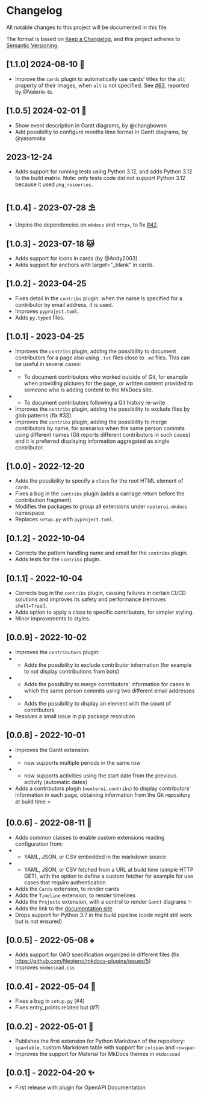 # Changelog

All notable changes to this project will be documented in this file.

The format is based on [Keep a Changelog](https://keepachangelog.com/en/1.0.0/),
and this project adheres to [Semantic Versioning](https://semver.org/spec/v2.0.0.html).

## [1.1.0] 2024-08-10 🐢

- Improve the `cards` plugin to automatically use cards' titles for the `alt`
  property of their images, when `alt` is not specified.
  See [#63](https://github.com/Neoteroi/mkdocs-plugins/issues/63), reported by
  @Valerie-ts.

## [1.0.5] 2024-02-01 :mage:

- Show event description in Gantt diagrams, by @changbowen
- Add possibility to configure months time format in Gantt diagrams, by @yasamoka

## 2023-12-24

- Adds support for running tests using Python 3.12, and adds Python 3.12 to the
  build matrix. Note: only tests code did not support Python 3.12 because it
  used `pkg_resources`.

## [1.0.4] - 2023-07-28 :parasol_on_ground:

- Unpins the dependencies on `mkdocs` and `httpx`, to fix
  [#42](https://github.com/Neoteroi/mkdocs-plugins/issues/42).

## [1.0.3] - 2023-07-18 :cat:

- Adds support for icons in cards (by @Andy2003).
- Adds support for anchors with target="_blank" in cards.

## [1.0.2] - 2023-04-25

- Fixes detail in the `contribs` plugin: when the name is specified for a
  contributor by email address, it is used.
- Improves `pyproject.toml`.
- Adds `py.typed` files.

## [1.0.1] - 2023-04-25
- Improves the `contribs` plugin, adding the possibility to document
  contributors for a page also using `.txt` files close to `.md` files. This
  can be useful in several cases:
- - To document contributors who worked outside of Git, for example when providing
    pictures for the page, or written content provided to someone who is
    adding content to the MkDocs site.
- - To document contributors following a Git history re-write
- Improves the `contribs` plugin, adding the possibility to exclude files by
  glob patterns (fix #33).
- Improves the `contribs` plugin, adding the possibility to merge contributors
  by name, for scenarios when the same person commits using different names
  (Git reports different contributors in such cases) and it is preferred
  displaying information aggregated as single contributor.

## [1.0.0] - 2022-12-20
- Adds the possibility to specify a `class` for the root HTML element of `cards`.
- Fixes a bug in the `contribs` plugin (adds a carriage return before the
  contribution fragment).
- Modifies the packages to group all extensions under `neoteroi.mkdocs` namespace.
- Replaces `setup.py` with `pyproject.toml`.

## [0.1.2] - 2022-10-04
- Corrects the pattern handling name and email for the `contribs` plugin.
- Adds tests for the `contribs` plugin.

## [0.1.1] - 2022-10-04
- Corrects bug in the `contribs` plugin, causing failures in certain CI/CD
  solutions and improves its safety and performance (removes `shell=True`!).
- Adds option to apply a class to specific contributors, for simpler styling.
- Minor improvements to styles.

## [0.0.9] - 2022-10-02
- Improves the `contributors` plugin:
- - Adds the possibility to exclude contributor information (for example to not display
    contributions from bots)
- - Adds the possibility to merge contributors' information
    for cases in which the same person commits using two different email addresses
- - Adds the possibility to display an element with the count of contributors
- Resolves a small issue in pip package resolution

## [0.0.8] - 2022-10-01
- Improves the Gantt extension:
- - now supports multiple periods in the same row
- - now supports activities using the start date from the previous activity (automatic dates)
- Adds a contributors plugin (`neoteroi.contribs`) to display contributors'
  information in each page, obtaining information from the Git repository at
  build time :star:

## [0.0.6] - 2022-08-11 :gem:
- Adds common classes to enable custom extensions reading configuration from:
- - YAML, JSON, or CSV embedded in the markdown source
- - YAML, JSON, or CSV fetched from a URL at build time (simple HTTP GET), with the
    option to define a custom fetcher for example for use cases that require
    authentication
- Adds the `Cards` extension, to render cards
- Adds the `Timeline` extension, to render timelines
- Adds the `Projects` extension, with a control to render `Gantt` diagrams :sparkles:
- Adds the link to the [documentation site](https://www.neoteroi.dev/mkdocs-plugins/)
- Drops support for Python 3.7 in the build pipeline (code might still work but is not ensured)

## [0.0.5] - 2022-05-08 :spades:
- Adds support for OAD specification organized in different files
  (fix https://github.com/Neoteroi/mkdocs-plugins/issues/5)
- Improves `mkdocsoad.css`

## [0.0.4] - 2022-05-04 :pill:
- Fixes a bug in `setup.py` (#4)
- Fixes entry_points related but (#7)

## [0.0.2] - 2022-05-01 :cake:

- Publishes the first extension for Python Markdown of the repository:
  `spantable`, custom Markdown table with support for `colspan` and `rowspan`
- Improves the support for Material for MkDocs themes in `mkdocsoad`

## [0.0.1] - 2022-04-20 :sparkles:

- First release with plugin for OpenAPI Documentation
